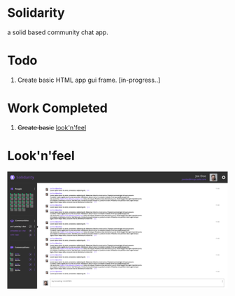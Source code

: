 # Solidarity
a solid based community chat app.

# Todo
1. Create basic HTML app gui frame. [in-progress..]

# Work Completed
1. ~~Create basic~~ [look'n'feel](look-n-feel/look-n-feel_19-04-2019%2013-26-24.png)

# Look'n'feel
![screen 1](look-n-feel/look-n-feel_19-04-2019%2013-26-24.png)
